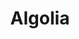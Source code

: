 ---
cloudinary_convert: false
published: published
slug: algolia
title: Algolia
start: January 01, 2000
---
